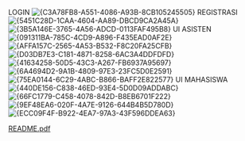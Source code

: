 LOGIN
![{C3A78FB8-A551-4086-A93B-8CB105245505}](https://github.com/user-attachments/assets/d67502e0-ef24-491d-b61d-d312c369968c)
REGISTRASI
![{5451C28D-1CAA-4604-AA89-DBCD9CA2A45A}](https://github.com/user-attachments/assets/44d4656b-d227-4d49-b6ec-0b2f65611a38)
![{3B5A146E-3765-4A56-ADCD-0113FAF495B8}](https://github.com/user-attachments/assets/dff63db6-fc7c-4baa-bd46-4389b958c3b5)
UI ASISTEN
![{091311BA-785C-4CD9-A896-F435EAD0AF2E}](https://github.com/user-attachments/assets/963c425b-4bdf-4c09-a075-d450cacfe1e3)
![{AFFA157C-2565-4A53-B532-F8C20FA25CFB}](https://github.com/user-attachments/assets/3ef8ea53-dd12-457c-b102-afca6aa021d7)
![{D03DB7E3-C181-4871-8258-6AC3A4DDFDFD}](https://github.com/user-attachments/assets/7dc2773c-c73d-4d81-a1d5-13693731062a)
![{41634258-50D5-43C3-A267-FB6937A95697}](https://github.com/user-attachments/assets/1341e550-fd28-4fa0-b873-48fef47460e2)
![{6A4694D2-9A1B-4809-97E3-23FC5D0E2591}](https://github.com/user-attachments/assets/7b9bc320-a4f4-4195-a2f1-8b9a5cbb7c44)
![{75EA0144-6C29-4ABC-B866-BAFF2E822577}](https://github.com/user-attachments/assets/b6712cd1-5ad8-4cc3-ae42-b897ae41fb75)
UI MAHASISWA
![{440DE156-C838-46ED-93E4-5D0D09ADDABC}](https://github.com/user-attachments/assets/b3f4fcb7-00c3-4c05-9541-917b1542beca)
![{66FC1779-C458-4078-842D-B8EB6701F222}](https://github.com/user-attachments/assets/e45351c8-f31a-44c4-82ec-0d76055acff8)
![{9EF48EA6-020F-4A7E-9126-644B4B5D780D}](https://github.com/user-attachments/assets/65ffc4a6-c480-402a-8c7a-cef993be15a1)
![{ECC09F4F-B922-4EA7-97A3-43F596DDEA63}](https://github.com/user-attachments/assets/e244511c-0841-4205-a847-2525af99ceaa)

[README.pdf](https://github.com/user-attachments/files/21087984/README.pdf)

